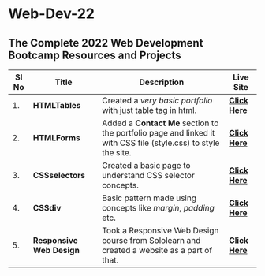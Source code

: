 # Web-Dev-22

## The Complete 2022 Web Development Bootcamp Resources and Projects
| Sl No | Title | Description | Live Site |
|-------|-------|-------------|-----------|
|1.     |**HTMLTables**| Created a *very basic portfolio* with just table tag in html.| **[Click Here](https://alaka03aj.github.io/Web-Dev-22/HTMLTables/)**|
|2.     |**HTMLForms** | Added a **Contact Me** section to the portfolio page and linked it with CSS file (style.css) to style the site. | **[Click Here](https://alaka03aj.github.io/Web-Dev-22/HTMLForms/)**|
|3.     |**CSSselectors**| Created a basic page to understand CSS selector concepts.| **[Click Here](https://alaka03aj.github.io/Web-Dev-22/CSSselectors/)**|
|4.   |**CSSdiv**| Basic pattern made using concepts like *margin*, *padding* etc. | **[Click Here](https://alaka03aj.github.io/Web-Dev-22/CSSdiv/)**|
|5.   |**Responsive Web Design**| Took a Responsive Web Design course from Sololearn and created a website as a part of that. | **[Click Here](https://alaka03aj.github.io/Web-Dev-22/ResponsiveWebDesign/Project1/)**|



